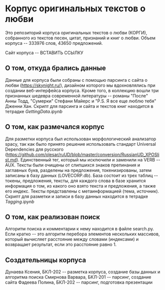 # Корпус оригинальных текстов о любви
Это репозиторий корпуса оригинальных текстов о любви (КОРГИ), собранного из текстов песен, цитат, признаний и книг о любви. Объем корпуса -- 333976 слов, 43650 предложений. 


Сайт корпуса -- ВСТАВИТЬ ССЫЛКУ

## О том, откуда брались данные
Данные для корпуса были собраны с помощью парсинга с сайта о любви (https://skynight.ru/), дизайном которого мы вдохновлялись при создании веб-интерфейса корпуса. Кроме того, в коллекцию вошли три признанных шедевра современной литературы -- романы "После" Анны Тодд, "Сумерки" Стефани Майерс и "P.S. Я все еще люблю тебя" Дженни Хан. Скрипт для парсинга и сайта и текстов книг находится в тетрадке *GettingData.ipynb*


## О том, как размечался корпус
Для разметки корпуса был использован морфологический анализатор spacy, так как было принято решение использовать стандарт Universal Dependencies для русского (https://github.com/olesar/ruUD/blob/master/conversion/RussianUD_XPOSlist.md). Единственный тег, который мы исключили и заменили на VERB -- AUX. Тексты были очищены от слипшихся знаков препинания и заглавных букв, разделены на предложения, токенизированы, затем записаны в базу данных (LOVECORP.db). База состоит из трех таблиц -- токены, предложения, тексты, для каждого слова в базе хранится информация о том, из какого оно взято текста и предложения, а также его индекс. Тексты представлены с метаинформацией (тема, источник). Скрипт для разметки и записи в базу данных находится в тетрадке *Tagging.ipynb*

## О том, как реализован поиск
Алгоритм поиска и комментарии к нему находится в файле search.py. Если кратко -- это алгоритм перебора элементов нескольких массивов, который вычисляет расстояние между словами (индексами) и возвращает результат, если это расстояние равно 1.

## Создательницы корпуса
Дунаева Ксения, БКЛ-202 -- разметка корпуса, создание базы данных и алгоритма поиска
Смирнова Варвара, БКЛ-201 -- парсинг, создание сайта
Фадеева Полина, БКЛ-202 -- парсинг, подготовка презентации
